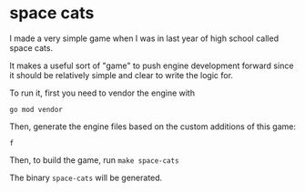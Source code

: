 space cats
===

I made a very simple game when I was in last year of high school called space cats.

It makes a useful sort of "game" to push engine development forward since it should
be relatively simple and clear to write the logic for.

To run it, first you need to vendor the engine with

`go mod vendor`

Then, generate the engine files based on the custom additions of this game:

`f`

Then, to build the game, run `make space-cats`

The binary `space-cats` will be generated.
